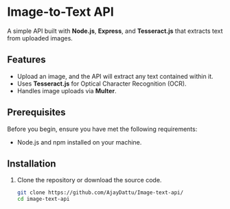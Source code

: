 # Image-to-Text API

A simple API built with **Node.js**, **Express**, and **Tesseract.js** that extracts text from uploaded images.

## Features

- Upload an image, and the API will extract any text contained within it.
- Uses **Tesseract.js** for Optical Character Recognition (OCR).
- Handles image uploads via **Multer**.

## Prerequisites

Before you begin, ensure you have met the following requirements:

- Node.js and npm installed on your machine.

## Installation

1. Clone the repository or download the source code.
   ```bash
   git clone https://github.com/AjayDattu/Image-text-api/
   cd image-text-api
